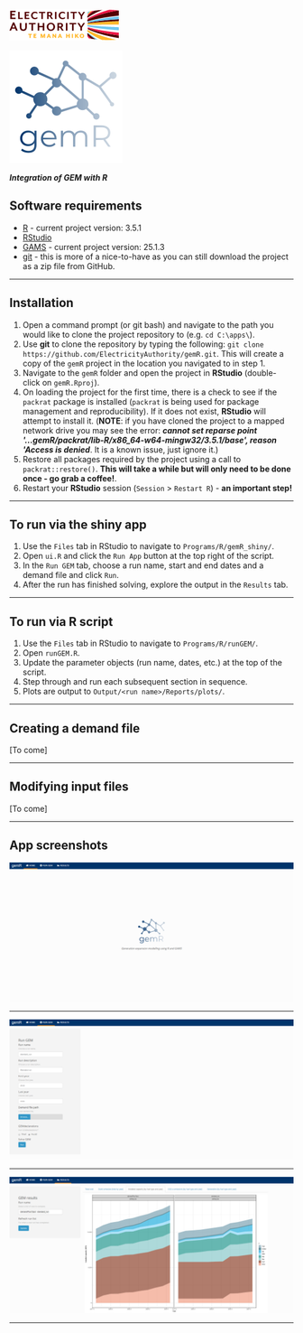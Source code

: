 ![](Programs/R/gemR_shiny/www/img/ea-logo.png)

![](Programs/R/gemR_shiny/www/img/gemR_logo3.png)

***Integration of GEM with R***

## Software requirements

- [R](https://cran.r-project.org/bin/windows/base/) - current project version: 3.5.1
- [RStudio](https://www.rstudio.com/products/rstudio/download/)
- [GAMS](https://www.gams.com/download/) - current project version: 25.1.3
- [git](https://git-scm.com/downloads) - this is more of a nice-to-have as you can still download the project as a zip file from GitHub.

***

## Installation

1. Open a command prompt (or git bash) and navigate to the path you would like to clone the project repository to (e.g. `cd C:\apps\`).
2. Use **git** to clone the repository by typing the following: `git clone https://github.com/ElectricityAuthority/gemR.git`. This will create a copy of the `gemR` project in the location you navigated to in step 1.
3. Navigate to the `gemR` folder and open the project in **RStudio** (double-click on `gemR.Rproj`).
4. On loading the project for the first time, there is a check to see if the `packrat` package is installed (`packrat` is being used for package management and reproducibility). If it does not exist, **RStudio** will attempt to install it. (**NOTE**: if you have cloned the project to a mapped network drive you may see the error: ***cannot set reparse point '...gemR/packrat/lib-R/x86_64-w64-mingw32/3.5.1/base', reason 'Access is denied***. It is a known issue, just ignore it.)
5. Restore all packages required by the project using a call to `packrat::restore()`. **This will take a while but will only need to be done once - go grab a coffee!**.
6. Restart your **RStudio** session (`Session` > `Restart R`) - **an important step!**

***

## To run via the shiny app

1. Use the `Files` tab in RStudio to navigate to `Programs/R/gemR_shiny/`.
2. Open `ui.R` and click the `Run App` button at the top right of the script.
3. In the `Run GEM` tab, choose a run name, start and end dates and a demand file and click `Run`. 
4. After the run has finished solving, explore the output in the `Results` tab.

***

## To run via R script

1. Use the `Files` tab in RStudio to navigate to `Programs/R/runGEM/`. 
2. Open `runGEM.R`.
3. Update the parameter objects (run name, dates, etc.) at the top of the script.
4. Step through and run each subsequent section in sequence.
5. Plots are output to `Output/<run name>/Reports/plots/`.

***

## Creating a demand file
[To come]

***

## Modifying input files
[To come]

***

## App screenshots

![](Resources/img/home.png)

***

![](Resources/img/runGEM.png)

***

![](Resources/img/results.png)

***
